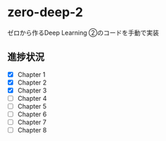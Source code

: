 # zero-deep-2
ゼロから作るDeep Learning ②のコードを手動で実装

## 進捗状況
- [x] Chapter 1
- [x] Chapter 2
- [x] Chapter 3
- [ ] Chapter 4
- [ ] Chapter 5
- [ ] Chapter 6
- [ ] Chapter 7
- [ ] Chapter 8

